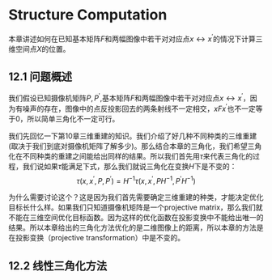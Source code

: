 # Structure Computation

本章讲述如何在已知基本矩阵$F$和两幅图像中若干对对应点$x \leftrightarrow x^{'}$的情况下计算三维空间点$X$的位置。

## 12.1 问题概述

我们假设已知摄像机矩阵$P,P^{'}$,基本矩阵$F$和两幅图像中若干对对应点$x \leftrightarrow x^{'}$，因为有噪声的存在，图像中的点反投影回去的两条射线不一定相交，$xFx^{'}$也不一定等于0，所以简单三角化不一定可行。

我们先回忆一下第10章三维重建的知识。我们介绍了好几种不同种类的三维重建(取决于我们到底对摄像机矩阵了解多少)。那么结合本章的三角化，我们希望三角化在不同种类的重建之间能给出同样的结果。所以我们首先用$\tau$来代表三角化的过程，我们说如果$\tau$能满足下式，那么我们就说三角化在变换$H$下是不变的：
$$
\tau(x,x^{'},P,P^{'}) = H^{-1}\tau(x,x^{'},P H^{-1},P^{'} H^{-1})
$$

为什么需要讨论这个？这是因为我们首先需要确定三维重建的种类，才能决定优化目标长什么样。如果我们只知道摄像机矩阵是一个projective matrix，那么我们就不能在三维空间优化目标函数。因为这样的优化函数在投影变换中不能给出唯一的结果。所以本章给出的三角化方法优化的是二维图像上的距离，所以本章的方法是在投影变换（projective transformation）中是不变的。


## 12.2 线性三角化方法
